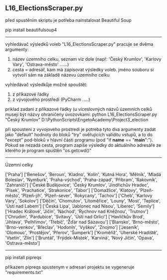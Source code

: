 
L16_ElectionsScraper.py
-------------------------------------------------------------------------------------------------------------------------------

před spustěním skriptu je potřeba nainstalovat Beautiful Soup

pip install beautifulsoup4

-------------------------------------------------------------------------------------------------------------------------------

vyhledávač výsledků voleb "L16_ElectionsScraper.py" pracuje se dvěma argumenty:
1) název územního celku, seznam viz dole (např: 'Český Krumlov', 'Karlovy Vary', 'Ostrava-město' ......)
2) cesta = adresář, kam má zapisovat výsledky voleb.
jméno souboru si vytvoří sám na základě názevu územního celku 

vyhledávač výsledkůje možné spouštět:
1) z příkazové řádky
2) z vývojového prostředí (PyCharm .....)


priklad zadani z příkazové řádky (u víceslovných názvů územních celků musejí být názvy ohraničeny úvozovkami:
       python L16_ElectionsScraper.py "Český Krumlov" D:\PythonScripts\EngetoAcademy\Project3_election
	   
při spousteni z vyvojoveho prostredi je potreba tyto dva argumenty zadat jako "default" hodnoty do bloků "try" ověřujících validitu vstupů,
 a to do "except" pod-bloků v hlavní části programu (pod "if __name__ == "__main__":").
 Pokud se nezadá cesta, program zapíše výsledky do aktuálního adresáře ze kterého je program spuštěn "os.getcwd()"
 
  
 
-------------------------------------------------------------------------------------------------------------------------------
 
 Územní celky
 
['Praha']
['Benešov', 'Beroun', 'Kladno', 'Kolín', 'Kutná Hora', 'Mělník', 'Mladá Boleslav', 'Nymburk', 'Praha-východ', 'Praha-západ', 'Příbram', 'Rakovník', 'Zahraničí']
['České Budějovice', 'Český Krumlov', 'Jindřichův Hradec', 'Písek', 'Prachatice', 'Strakonice', 'Tábor']
['Domažlice', 'Klatovy', 'Plzeň-město', 'Plzeň-jih', 'Plzeň-sever', 'Rokycany', 'Tachov']
['Cheb', 'Karlovy Vary', 'Sokolov']
['Děčín', 'Chomutov', 'Litoměřice', 'Louny', 'Most', 'Teplice', 'Ústí nad Labem']
['Česká Lípa', 'Jablonec nad Nisou', 'Liberec', 'Semily']
['Hradec Králové', 'Jičín', 'Náchod', 'Rychnov nad Kněžnou', 'Trutnov']
['Chrudim', 'Pardubice', 'Svitavy', 'Ústí nad Orlicí']
['Havlíčkův Brod', 'Jihlava', 'Pelhřimov', 'Třebíč', 'Žďár nad Sázavou']
['Blansko', 'Brno-město', 'Brno-venkov', 'Břeclav', 'Hodonín', 'Vyškov', 'Znojmo']
['Jeseník', 'Olomouc', 'Prostějov', 'Přerov', 'Šumperk']
['Kroměříž', 'Uherské Hradiště', 'Vsetín', 'Zlín']
['Bruntál', 'Frýdek-Místek', 'Karviná', 'Nový Jičín', 'Opava', 'Ostrava-město']

-------------------------------------------------------------------------------------------------------------------------------

pip install pipreqs

příkazem pipreqs spustenym v adresari projektu se vygeneruje "requirements.txt"